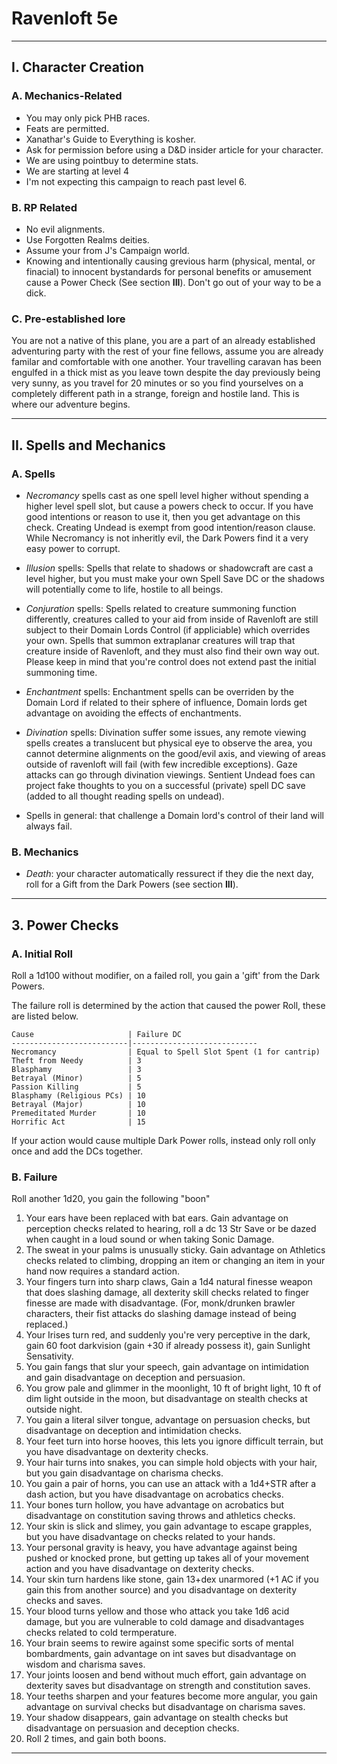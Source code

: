 # Ravenloft 5e

---

## I. Character Creation

### A. Mechanics-Related

* You may only pick PHB races.
* Feats are permitted.
* Xanathar's Guide to Everything is kosher.
* Ask for permission before using a D&D insider article for your character.
* We are using pointbuy to determine stats.
* We are starting at level 4
* I'm not expecting this campaign to reach past level 6.

### B. RP Related

* No evil alignments.
* Use Forgotten Realms deities.
* Assume your from J's Campaign world.
* Knowing and intentionally causing grevious harm (physical, mental, or finacial) to innocent bystandards for personal benefits or amusement cause a Power Check (See section **III**). Don't go out of your way to be a dick.

### C. Pre-established lore

You are not a native of this plane, you are a part of an already established adventuring party with the rest of your fine fellows, assume you are already familar and comfortable with one another. Your travelling caravan has been engulfed in a thick mist as you leave town despite the day previously being very sunny, as you travel for 20 minutes or so you find yourselves on a completely different path in a strange, foreign and hostile land. This is where our adventure begins.

---

## II. Spells and Mechanics

### A. Spells

* *Necromancy* spells cast as one spell level higher without spending a higher level spell slot, but cause a powers check to occur. If you have good intentions or reason to use it, then you get advantage on this check. Creating Undead is exempt from good intention/reason clause. While Necromancy is not inheritly evil, the Dark Powers find it a very easy power to corrupt. 

* *Illusion* spells: Spells that relate to shadows or shadowcraft are cast a level higher, but you must make your own Spell Save DC or the shadows will potentially come to life, hostile to all beings.

* *Conjuration* spells: Spells related to creature summoning function differently, creatures called to your aid from inside of Ravenloft are still subject to their Domain Lords Control (if appliciable) which overrides your own. Spells that summon extraplanar creatures will trap that creature inside of Ravenloft, and they must also find their own way out. Please keep in mind that you're control does not extend past the initial summoning time.

* *Enchantment* spells: Enchantment spells can be overriden by the Domain Lord if related to their sphere of influence, Domain lords get advantage on avoiding the effects of enchantments.

* *Divination* spells: Divination suffer some issues, any remote viewing spells creates a translucent but physical eye to observe the area, you cannot determine alignments on the good/evil axis, and viewing of areas outside of ravenloft will fail (with few incredible exceptions). Gaze attacks can go through divination viewings. Sentient Undead foes can project fake thoughts to you on a successful (private) spell DC save (added to all thought reading spells on undead).

* Spells in general: that challenge a Domain lord's control of their land will always fail. 

### B. Mechanics

* *Death*: your character automatically ressurect if they die the next day, roll for a Gift from the Dark Powers (see section **III**).

---

## 3. Power Checks

### A. Initial Roll

Roll a 1d100 without modifier, on a failed roll, you gain a 'gift' from the Dark Powers.

The failure roll is determined by the action that caused the power Roll, these are listed below.

```
Cause                     | Failure DC
--------------------------|----------------------------
Necromancy                | Equal to Spell Slot Spent (1 for cantrip)
Theft from Needy          | 3
Blasphamy                 | 3
Betrayal (Minor)          | 5
Passion Killing           | 5
Blasphamy (Religious PCs) | 10
Betrayal (Major)          | 10
Premeditated Murder       | 10
Horrific Act              | 15
```

If your action would cause multiple Dark Power rolls, instead only roll only once and add the DCs together.

### B. Failure

Roll another 1d20, you gain the following "boon"


1. Your ears have been replaced with bat ears. Gain advantage on perception checks related to hearing, roll a dc 13 Str Save or be dazed when caught in a loud sound or when taking Sonic Damage.
2. The sweat in your palms is unusually sticky. Gain advantage on Athletics checks related to climbing, dropping an item or changing an item in your hand now requires a standard action.
3. Your fingers turn into sharp claws, Gain a 1d4 natural finesse weapon that does slashing damage, all dexterity skill checks related to finger finesse are made with disadvantage.
(For, monk/drunken brawler characters, their fist attacks do slashing damage instead of being replaced.)
4. Your Irises turn red, and suddenly you're very perceptive in the dark, gain 60 foot darkvision (gain +30 if already possess it), gain Sunlight Sensativity.
5. You gain fangs that slur your speech, gain advantage on intimidation and gain disadvantage on deception and persuasion.
6. You grow pale and glimmer in the moonlight, 10 ft of bright light, 10 ft of dim light outside in the moon, but disadvantage on stealth checks at outside night.
7. You gain a literal silver tongue, advantage on persuasion checks, but disadvantage on deception and intimidation checks.
8. Your feet turn into horse hooves, this lets you ignore difficult terrain, but you have disadvantage on dexterity checks.
9. Your hair turns into snakes, you can simple hold objects with your hair, but you gain disadvantage on charisma checks.
10. You gain a pair of horns, you can use an attack with a 1d4+STR after a dash action, but you have disadvantage on acrobatics checks.
11. Your bones turn hollow, you have advantage on acrobatics but disadvantage on constitution saving throws and athletics checks.
12. Your skin is slick and slimey, you gain advantage to escape grapples, but you have disadvantage on checks related to your hands.
13. Your personal gravity is heavy, you have advantage against being pushed or knocked prone, but getting up takes all of your movement action and you have disadvantage on dexterity checks.
14. Your skin turn hardens like stone, gain 13+dex unarmored (+1 AC if you gain this from another source) and you disadvantage on dexterity checks and saves.
15. Your blood turns yellow and those who attack you take 1d6 acid damage, but you are vulnerable to cold damage and disadvantages checks related to cold termperature.
16. Your brain seems to rewire against some specific sorts of mental bombardments, gain advantage on int saves but disadvantage on wisdom and charisma saves.
17. Your joints loosen and bend without much effort, gain advantage on dexterity saves but disadvantage on strength and constitution saves.
18. Your teeths sharpen and your features become more angular, you gain advantage on survival checks but disadvantage on charisma saves.
19. Your shadow disappears, gain advantage on stealth checks but disadvantage on persuasion and deception checks.
20. Roll 2 times, and gain both boons.



---

